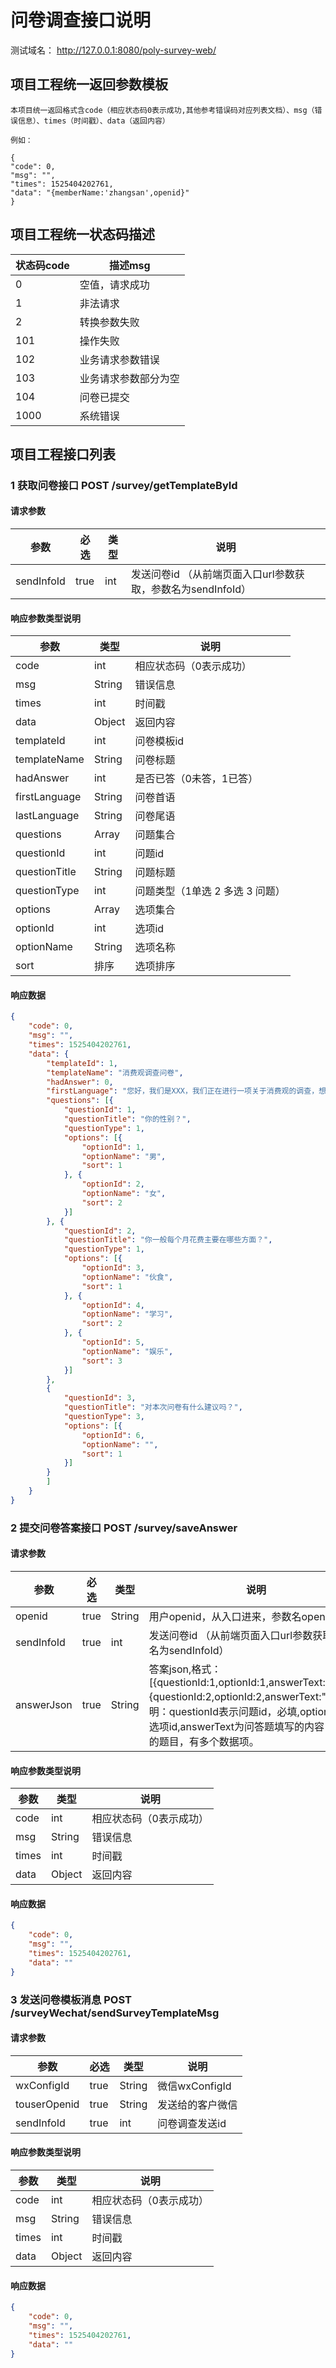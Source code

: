 # 问卷调查接口说明
测试域名：  http://127.0.0.1:8080/poly-survey-web/

## 项目工程统一返回参数模板
	
	本项目统一返回格式含code（相应状态码0表示成功,其他参考错误码对应列表文档）、msg（错误信息）、times（时间戳）、data（返回内容）

	例如：

	{
	"code": 0,
	"msg": "",
	"times": 1525404202761,
	"data": "{memberName:'zhangsan',openid}"
	}

## 项目工程统一状态码描述
状态码code     |描述msg    
---            |---         
0    	  	  |空值，请求成功      
1  		      |非法请求   
2    	  	  |转换参数失败      
101  		  |操作失败
102    	  	  |业务请求参数错误      
103  		  |业务请求参数部分为空
104  		  |问卷已提交
1000  		  |系统错误


## 项目工程接口列表

### 1 获取问卷接口 POST  /survey/getTemplateById
#### 请求参数
参数            |必选     |类型     |说明
---             |---      |---      |---
sendInfoId		|true    |int      |发送问卷id （从前端页面入口url参数获取，参数名为sendInfoId）

#### 响应参数类型说明
参数            |类型     |说明
---           |---      |---   
code    	  |int      |相应状态码（0表示成功）
msg  		  |String   |错误信息
times 		  |int      |时间戳
data 		  |Object   |返回内容
templateId    |int      |问卷模板id
templateName  |String   |问卷标题
hadAnswer 	  |int      |是否已答（0未答，1已答）
firstLanguage |String   |问卷首语
lastLanguage  |String   |问卷尾语
questions     |Array    |问题集合
  questionId    |int      |问题id
  questionTitle |String   |问题标题
  questionType  |int      |问题类型（1单选 2 多选 3 问题）
   options     |Array    |选项集合
   optionId    |int      |选项id
   optionName  |String   |选项名称
   sort        |排序      |选项排序

#### 响应数据
```json
{
	"code": 0,
	"msg": "",
	"times": 1525404202761,
	"data": {
		"templateId": 1,
		"templateName": "消费观调查问卷",
		"hadAnswer": 0,
		"firstLanguage": "您好，我们是XXX，我们正在进行一项关于消费观的调查，想邀请您用几分钟时间帮忙填答这份问卷。本问卷实行匿名制，所有数据只用于统计分析， 请您放心填写。题目选项无对错之分，请您按自己的实际情况填写。谢谢您的帮助。",
		"questions": [{
			"questionId": 1,
			"questionTitle": "你的性别？",
			"questionType": 1,
			"options": [{
				"optionId": 1,
				"optionName": "男",
				"sort": 1
			}, {
				"optionId": 2,
				"optionName": "女",
				"sort": 2
			}]
		}, {
			"questionId": 2,
			"questionTitle": "你一般每个月花费主要在哪些方面？",
			"questionType": 1,
			"options": [{
				"optionId": 3,
				"optionName": "伙食",
				"sort": 1
			}, {
				"optionId": 4,
				"optionName": "学习",
				"sort": 2
			}, {
				"optionId": 5,
				"optionName": "娱乐",
				"sort": 3
			}]
		},
		{
			"questionId": 3,
			"questionTitle": "对本次问卷有什么建议吗？",
			"questionType": 3,
			"options": [{
				"optionId": 6,
				"optionName": "",
				"sort": 1
			}]
		}
		]
	}
}
```



### 2 提交问卷答案接口 POST  /survey/saveAnswer
#### 请求参数
参数            |必选     |类型     |说明
---             |---      |---      |---
openid      	|true     |String       |用户openid，从入口进来，参数名openid
sendInfoId      |true     |int          |发送问卷id （从前端页面入口url参数获取，参数名为sendInfoId）
answerJson      |true     |String       |答案json,格式：[{questionId:1,optionId:1,answerText:"xxxx"},{questionId:2,optionId:2,answerText:""}]，说明：questionId表示问题id，必填,optionId表示选项id,answerText为问答题填写的内容，多选的题目，有多个数据项。


#### 响应参数类型说明
参数            |类型     |说明
---           |---      |---   
code    	  |int      |相应状态码（0表示成功）
msg  		  |String   |错误信息
times 		  |int      |时间戳
data 		  |Object   |返回内容

#### 响应数据

```json
{
	"code": 0,
	"msg": "",
	"times": 1525404202761,
	"data": ""
}
```

### 3 发送问卷模板消息 POST  /surveyWechat/sendSurveyTemplateMsg
#### 请求参数
参数            |必选     |类型     |说明
---             |---      |---      |---
wxConfigId      |true     |String       |微信wxConfigId
touserOpenid    |true     |String       |发送给的客户微信
sendInfoId      |true     |int          |问卷调查发送id


#### 响应参数类型说明
参数            |类型     |说明
---           |---      |---   
code    	  |int      |相应状态码（0表示成功）
msg  		  |String   |错误信息
times 		  |int      |时间戳
data 		  |Object   |返回内容

#### 响应数据

```json
{
	"code": 0,
	"msg": "",
	"times": 1525404202761,
	"data": ""
}
```
